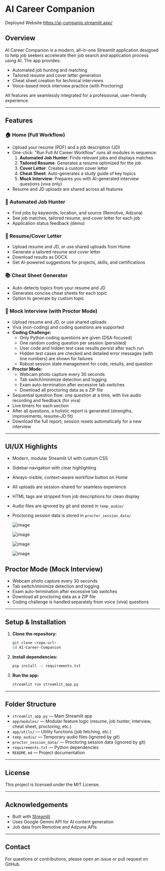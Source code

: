 # AI Career Companion

Deployed Website https://ai-companio.streamlit.app/

## Overview
AI Career Companion is a modern, all-in-one Streamlit application designed to help job seekers accelerate their job search and application process using AI. The app provides:
- Automated job hunting and matching
- Tailored resume and cover letter generation
- Cheat sheet creation for technical interviews
- Voice-based mock interview practice (with Proctoring)

All features are seamlessly integrated for a professional, user-friendly experience.

---

## Features

### 🏠 Home (Full Workflow)
- Upload your resume (PDF) and a job description (JD)
- One-click: "Run Full AI Career Workflow" runs all modules in sequence:
  1. **Automated Job Hunter**: Finds relevant jobs and displays matches
  2. **Tailored Resume**: Generates a resume optimized for the job
  3. **Cover Letter**: Creates a custom cover letter
  4. **Cheat Sheet**: Auto-generates a study guide of key topics
  5. **Mock Interview**: Prepares you with AI-generated interview questions (viva only)
- Resume and JD uploads are shared across all features

### 🤖 Automated Job Hunter
- Find jobs by keywords, location, and source (Remotive, Adzuna)
- See job matches, tailored resume, and cover letter for each job
- Application status feedback (demo)

### 📄 Resume/Cover Letter
- Upload resume and JD, or use shared uploads from Home
- Generate a tailored resume and cover letter
- Download results as DOCX
- Get AI-powered suggestions for projects, skills, and certifications

### 📚 Cheat Sheet Generator
- Auto-detects topics from your resume and JD
- Generates concise cheat sheets for each topic
- Option to generate by custom topic

### 🎤 Mock Interview (with Proctor Mode)
- Upload resume and JD, or use shared uploads
- Viva (non-coding) and coding questions are supported
- **Coding Challenge:**
  - Only Python coding questions are given (DSA-focused)
  - One random coding question per session (persisted)
  - User code and hidden test case results persist after each run
  - Hidden test cases are checked and detailed error messages (with line numbers) are shown for failures
  - Robust session state management for code, results, and question
- **Proctor Mode:**
  - Webcam photo capture every 30 seconds
  - Tab switch/minimize detection and logging
  - Exam auto-termination after excessive tab switches
  - Download all proctoring data as a ZIP file
- Sequential question flow: one question at a time, with live audio recording and feedback (for viva)
- Live timers for each section
- After all questions, a holistic report is generated (strengths, improvements, resume-JD fit)
- Download the full report; session resets automatically for a new interview

---

## UI/UX Highlights
- Modern, modular Streamlit UI with custom CSS
- Sidebar navigation with clear highlighting
- Always-visible, context-aware workflow button on Home
- All uploads are session-shared for seamless experience
- HTML tags are stripped from job descriptions for clean display
- Audio files are ignored by git and stored in `temp_audio/`
- Proctoring session data is stored in `proctor_session_data/`


  ![image](https://github.com/user-attachments/assets/096cfe8b-8ef6-4aff-a3f2-005c38131cea)

  ![image](https://github.com/user-attachments/assets/87fa11bf-cc5d-4267-b124-9f29eeb8d0a5)

  ![image](https://github.com/user-attachments/assets/4edafc14-af5d-4d4b-80ce-f0a2850f35ec)

  ![image](https://github.com/user-attachments/assets/82f53aca-3594-49ce-83d9-3b03fbf82f8f)


## Proctor Mode (Mock Interview)
- Webcam photo capture every 30 seconds
- Tab switch/minimize detection and logging
- Exam auto-termination after excessive tab switches
- Download all proctoring data as a ZIP file
- Coding challenge is handled separately from voice (viva) questions

---

## Setup & Installation

1. **Clone the repository:**
   ```sh
   git clone <repo-url>
   cd AI-Career-Companion
   ```
2. **Install dependencies:**
   ```sh
   pip install -r requirements.txt
   ```
3. **Run the app:**
   ```sh
   streamlit run streamlit_app.py
   ```

---

## Folder Structure
- `streamlit_app.py` — Main Streamlit app
- `app/modules/` — Modular feature logic (resume, job hunter, interview, cheat sheet, proctoring, etc.)
- `app/utils/` — Utility functions (job fetching, etc.)
- `temp_audio/` — Temporary audio files (ignored by git)
- `proctor_session_data/` — Proctoring session data (ignored by git)
- `requirements.txt` — Python dependencies
- `README.md` — Project documentation

---

## License
This project is licensed under the MIT License.

---

## Acknowledgements
- Built with [Streamlit](https://streamlit.io/)
- Uses Google Gemini API for AI content generation
- Job data from Remotive and Adzuna APIs

---

## Contact
For questions or contributions, please open an issue or pull request on GitHub.

